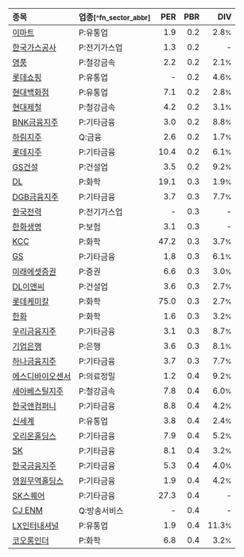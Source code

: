 | **종목** | **업종**<small>[^fn_sector_abbr]</small> | **PER** | **PBR** | **DIV** |
| :--- | :--- | --: | --: | --: |
| [이마트](/139480/) | P:유통업 | 1.9 | 0.2 | 2.8<small>%</small> |
| [한국가스공사](/036460/) | P:전기가스업 | 1.3 | 0.2 | - |
| [영풍](/000670/) | P:철강금속 | 2.2 | 0.2 | 2.1<small>%</small> |
| [롯데쇼핑](/023530/) | P:유통업 | - | 0.2 | 4.6<small>%</small> |
| [현대백화점](/069960/) | P:유통업 | 7.1 | 0.2 | 2.8<small>%</small> |
| [현대제철](/004020/) | P:철강금속 | 4.2 | 0.2 | 3.1<small>%</small> |
| [BNK금융지주](/138930/) | P:기타금융 | 3.0 | 0.2 | 8.8<small>%</small> |
| [하림지주](/003380/) | Q:금융 | 2.6 | 0.2 | 1.7<small>%</small> |
| [롯데지주](/004990/) | P:기타금융 | 10.4 | 0.2 | 6.1<small>%</small> |
| [GS건설](/006360/) | P:건설업 | 3.5 | 0.2 | 9.2<small>%</small> |
| [DL](/000210/) | P:화학 | 19.1 | 0.3 | 1.9<small>%</small> |
| [DGB금융지주](/139130/) | P:기타금융 | 3.7 | 0.3 | 7.7<small>%</small> |
| [한국전력](/015760/) | P:전기가스업 | - | 0.3 | - |
| [한화생명](/088350/) | P:보험 | 3.1 | 0.3 | - |
| [KCC](/002380/) | P:화학 | 47.2 | 0.3 | 3.7<small>%</small> |
| [GS](/078930/) | P:기타금융 | 1.8 | 0.3 | 6.1<small>%</small> |
| [미래에셋증권](/006800/) | P:증권 | 6.6 | 0.3 | 3.0<small>%</small> |
| [DL이앤씨](/375500/) | P:건설업 | 3.6 | 0.3 | 2.7<small>%</small> |
| [롯데케미칼](/011170/) | P:화학 | 75.0 | 0.3 | 2.7<small>%</small> |
| [한화](/000880/) | P:화학 | 1.6 | 0.3 | 3.2<small>%</small> |
| [우리금융지주](/316140/) | P:기타금융 | 3.1 | 0.3 | 8.7<small>%</small> |
| [기업은행](/024110/) | P:은행 | 3.6 | 0.3 | 8.1<small>%</small> |
| [하나금융지주](/086790/) | P:기타금융 | 3.7 | 0.3 | 7.7<small>%</small> |
| [에스디바이오센서](/137310/) | P:의료정밀 | 1.2 | 0.4 | 9.2<small>%</small> |
| [세아베스틸지주](/001430/) | P:철강금속 | 7.8 | 0.4 | 6.0<small>%</small> |
| [한국앤컴퍼니](/000240/) | P:기타금융 | 8.8 | 0.4 | 4.2<small>%</small> |
| [신세계](/004170/) | P:유통업 | 3.8 | 0.4 | 2.4<small>%</small> |
| [오리온홀딩스](/001800/) | P:기타금융 | 7.9 | 0.4 | 5.2<small>%</small> |
| [SK](/034730/) | P:기타금융 | 8.1 | 0.4 | 3.2<small>%</small> |
| [한국금융지주](/071050/) | P:기타금융 | 5.3 | 0.4 | 4.0<small>%</small> |
| [영원무역홀딩스](/009970/) | P:기타금융 | 1.9 | 0.4 | 4.2<small>%</small> |
| [SK스퀘어](/402340/) | P:기타금융 | 27.3 | 0.4 | - |
| [CJ ENM](/035760/) | Q:방송서비스 | - | 0.4 | - |
| [LX인터내셔널](/001120/) | P:유통업 | 1.9 | 0.4 | 11.3<small>%</small> |
| [코오롱인더](/120110/) | P:화학 | 6.8 | 0.4 | 3.2<small>%</small> |